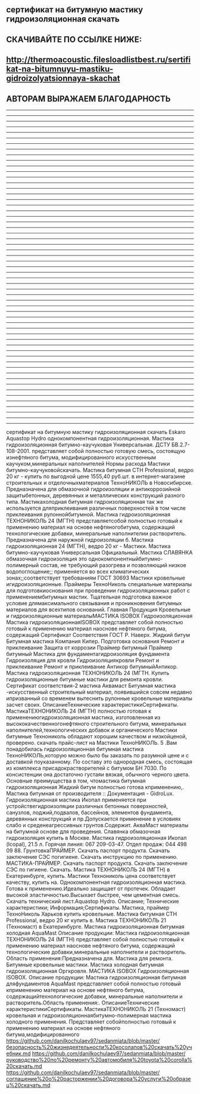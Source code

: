 сертификат на битумную мастику гидроизоляционная скачать
--------------------------------------------------
СКАЧИВАЙТЕ ПО ССЫЛКЕ НИЖЕ:
--------------------------------------------------
http://thermoacoustic.filesloadlistbest.ru/sertifikat-na-bitumnuyu-mastiku-gidroizolyatsionnaya-skachat
--------------------------------------------------
АВТОРАМ ВЫРАЖАЕМ БЛАГОДАРНОСТЬ
--------------------------------------------------
--------------------------------------------------
--------------------------------------------------
--------------------------------------------------
--------------------------------------------------
--------------------------------------------------
--------------------------------------------------
--------------------------------------------------
--------------------------------------------------
--------------------------------------------------
--------------------------------------------------
--------------------------------------------------
--------------------------------------------------
--------------------------------------------------
--------------------------------------------------
--------------------------------------------------
--------------------------------------------------
--------------------------------------------------
--------------------------------------------------
--------------------------------------------------
--------------------------------------------------
--------------------------------------------------
--------------------------------------------------
--------------------------------------------------
--------------------------------------------------
--------------------------------------------------
--------------------------------------------------
--------------------------------------------------
--------------------------------------------------
--------------------------------------------------
--------------------------------------------------
--------------------------------------------------
--------------------------------------------------
--------------------------------------------------
--------------------------------------------------
--------------------------------------------------
--------------------------------------------------
--------------------------------------------------
--------------------------------------------------
--------------------------------------------------
--------------------------------------------------
--------------------------------------------------
--------------------------------------------------
--------------------------------------------------
--------------------------------------------------
--------------------------------------------------
--------------------------------------------------
--------------------------------------------------
--------------------------------------------------
--------------------------------------------------
--------------------------------------------------
--------------------------------------------------
--------------------------------------------------
--------------------------------------------------
--------------------------------------------------
--------------------------------------------------
--------------------------------------------------
--------------------------------------------------
сертификат на битумную мастику гидроизоляционная скачать Eskaro Aquastop Hydro однокомпонентная гидроизоляционная. Мастика гидроизоляционная битумно-каучуковая Универсальная. ДСТУ БВ.2.7-108-2001. представляет собой полностью готовую смесь, состоящую изнефтяного битума, модифицированного искусственным каучуком,минеральных наполнителей  Нормы расхода Мастики битумно-каучуковойскачать. Мастика битумная СТН Professional, ведро 20 кг - купить по выгодной цене 1555,40 руб.шт. в интернет-магазине строительных и отделочныхматериалов ТехноНИКОЛЬ в Новосибирске. Предназначена для обмазочной гидроизоляции и антикоррозийной защитыбетонных, деревянных и металлических конструкций разного типа. Мастикахолодная битумная гидроизоляционная так же используется дляприклеивания различных поверхностей в том числе приклеивания рулоннойбитумной. Мастика гидроизоляционная ТЕХНОНИКОЛЬ  24 (МГТН) представляетсобой полностью готовый к применению материал на основе нефтяногобитума, содержащий технологические добавки, минеральные наполнителии растворитель. Предназначена для наружной гидроизоляции б. Мастика гидроизоляционная 24 (МГТН), ведро 20 кг - Мастики. Мастика битумно-каучуковая Универсальная  Официальный. Мастика СЛАВЯНКА обмазочная гидроизоляция  это однокомпонентныйбитумно-полимерный состав, не требующий разогрева и позволяющий низкое водопоглощение;; применяется во всех климатических зонах;;соответствует требованиям ГОСТ 30693 Мастики кровельные игидроизоляционные. Праймеры ТехноНиколь  специальные материалы для подготовкиоснования при проведении гидроизоляционных работ с применениембитумных мастик. Тщательная подготовка  важное условие длямаксимального связывания и проникновения битумных материалов для всехтипов оснований. Главная Продукция Кровельные и гидроизоляционные материалыМАСТИКА ISOBOX Гидроизоляционная  Мастика гидроизоляционнаяISOBOX представляет собой полностью готовый к применению материал наоснове нефтяного битума, содержащий  Сертификат Соответствия ГОСТ Р. Наверх. Жидкий битум Битумная мастика  Компания Кипер. Подготовка основания  Ремонт и приклеивание  Защита от коррозии Праймер битумный Праймер битумный  Мастика для фундаментагидроизоляция фундамента  Гидроизоляция для кровли Гидроизоляциякровли  Ремонт и приклеивание Ремонт и приклеивание  Антикор битумныйАнтикор. Мастика гидроизоляционная ТЕХНОНИКОЛЬ  24 (МГТН. Купить гидроизоляционные битумные мастики для ремонта кровли. Сертификат соответствия-2 мастика Аквамаст  Битумная мастика -искусственный строительный материал, появившийся совсем недавно ипризванный со временем вытеснить рулонные кровельные материалы засчет своих. ОписаниеТехнические характеристикиСертификаты. МастикаТЕХНОНИКОЛЬ  24 (МГТН)  полностью готовая к применениюгидроизоляционная мастика, изготовленная из высококачественногонефтяного строительного битума, минеральных наполнителей,технологических добавок и органического
Мастики битумные Технониколь обладают хорошим качеством и низкойценой, проверено.  скачать прайс-лист на Мастики ТехноНИКОЛЬ. 5 .Вам понадобилась гидроизоляционная битумная мастика ТехноНИКОЛЬ,которую можно было бы заказать по разумной цене и с доставкой поуказанному. По составу это однородная смесь, состоящая из комплекса присадокрастворителей с битумом БН 7030. По консистенции она достаточно густаяи вязкая, обычного черного цвета. Основные преимущества в том, чтомастика битумная гидроизоляционная Жидкий битум полностью готова кприменению,. Мастика битумная от производителя :: Документация - GidroLux. Гидроизоляционная мастика Икопал применяется при устройствегидроизоляции различных бетонных поверхностей, санузлов, лоджий,подвалов, бассейнов, элементов фундамента, деревянных конструкций и пр.Допускается применение в условиях слабо и среденеагрессивных грунтов.Содержит. АкваМаст  материалы на битумной основе для проведения. Славянка обмазочная гидроизоляция купить в Москве. Мастика гидроизоляционная Икопал (Icopal), 21.5 л. Горячая линия: 067 209-03-47. Отдел продаж: 044 498 09 88. ГрунтовкаПРАЙМЕР.  Скачать паспорт продукта.  Скачать заключение СЭС погигиене.  Скачать инструкцию по применению. МАСТИКА-ПРАЙМЕР. Скачать паспорт продукта.  Скачать заключение СЭС по гигиене. Скачать. Мастика ТЕХНОНИКОЛЬ  24 (МГТН) в Екатеринбурге, купить. Мастики Технониколь цена соответствует качеству, купить на. Однокомпонентная гидроизоляционная мастика. Готова к применению.Идеально защищает от протечек. Обладает высокой эластичностью.Высыхает быстрее, чем цементная смесь. Скачать технический лист.Aquastop Hydro. Описание; Технические характеристики; Информация;Сертификаты. Мастика, праймер ТехноНиколь Харьков купить  кровельные. Мастика битумная СТН Professional, ведро 20 кг купить в. Мастика ТЕХНОНИКОЛЬ  21 (Техномаст) в Екатеринбурге. Мастика гидроизоляционная битумная холодная AquaMast
Описание продукции: Мастика гидроизоляционная ТЕХНОНИКОЛЬ  24 (МГТН) представляет собой полностью готовый к применению материал наоснове нефтяного битума, содержащий технологические добавки,минеральные наполнители и растворитель. Область применения:Предназначена для. Мастика для ремонта. Битумные кровельные мастики. Мастика холодная битумная гидроизоляционная Оргкровля. МАСТИКА ISOBOX Гидроизоляционная  ISOBOX. Описание продукции: Мастика гидроизоляционная битумная дляфундаментов AquaMast представляет собой полностью готовый кприменению материал на основе нефтяного битума, содержащийтехнологические добавки, минеральные наполнители и растворитель.Область применения:. ОписаниеТехнические характеристикиСертификаты. МастикаТЕХНОНИКОЛЬ  21 (Техномаст)  кровельная и гидроизоляционнаябитумно-полимерная мастика холодного применения. Представляет собойполностью готовый к применению материал на основе нефтяного битума,модифицированного
https://github.com/danilkochulaev97/sedanmiata/blob/master/безопасность%20жизнедеятельности%20косолапов%20скачать%20учебник.md
https://github.com/danilkochulaev97/sedanmiata/blob/master/руководство%20по%20ремонту%20автомобиля%20toyota%20corolla%20скачать.md
https://github.com/danilkochulaev97/sedanmiata/blob/master/соглашение%20о%20расторжении%20договора%20услуги%20образец%20скачать.md